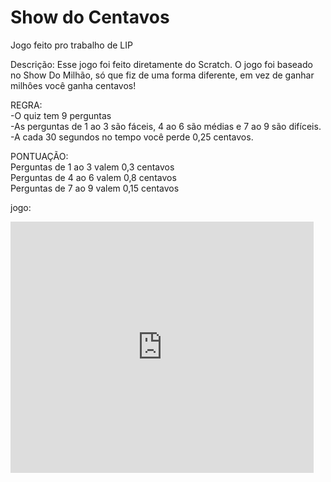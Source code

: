 # Show do Centavos
Jogo feito pro trabalho de LIP



Descrição: 
Esse jogo foi feito diretamente do Scratch. 
O jogo foi baseado no Show Do Milhão, só que fiz de uma forma diferente, em vez de ganhar milhôes você ganha centavos!


REGRA: <br>
-O quiz tem 9 perguntas <br>
-As perguntas de 1 ao 3 são fáceis, 4 ao 6 são médias e 7 ao 9 são difíceis. <br>
-A cada 30 segundos no tempo você perde 0,25 centavos. <br>

PONTUAÇÃO: <br>
Perguntas de 1 ao 3 valem 0,3 centavos<br>
Perguntas de 4 ao 6 valem 0,8 centavos<br>
Perguntas de 7 ao 9 valem 0,15 centavos<br>

jogo:<br>
<iframe src="https://scratch.mit.edu/projects/1001905252/embed" allowtransparency="true" width="485" height="402" frameborder="0" scrolling="no" allowfullscreen></iframe>





